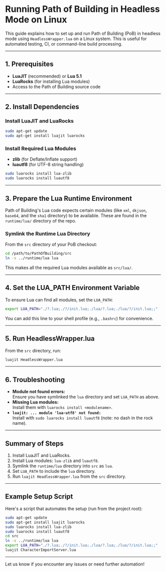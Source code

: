 # Running Path of Building in Headless Mode on Linux

This guide explains how to set up and run Path of Building (PoB) in headless mode using `HeadlessWrapper.lua` on a Linux system. This is useful for automated testing, CI, or command-line build processing.

---

## 1. Prerequisites

- **LuaJIT** (recommended) or **Lua 5.1**
- **LuaRocks** (for installing Lua modules)
- Access to the Path of Building source code

---

## 2. Install Dependencies

### Install LuaJIT and LuaRocks

```bash
sudo apt-get update
sudo apt-get install luajit luarocks
```

### Install Required Lua Modules

- **zlib** (for Deflate/Inflate support)
- **luautf8** (for UTF-8 string handling)

```bash
sudo luarocks install lua-zlib
sudo luarocks install luautf8
```

---

## 3. Prepare the Lua Runtime Environment

Path of Building's Lua code expects certain modules (like `xml`, `dkjson`, `base64`, and the `sha1` directory) to be available. These are found in the `runtime/lua/` directory of the repo.

### Symlink the Runtime Lua Directory

From the `src` directory of your PoB checkout:

```bash
cd /path/to/PathOfBuilding/src
ln -s ../runtime/lua lua
```

This makes all the required Lua modules available as `src/lua/`.

---

## 4. Set the LUA_PATH Environment Variable

To ensure Lua can find all modules, set the `LUA_PATH`:

```bash
export LUA_PATH="./?.lua;./?/init.lua;./lua/?.lua;./lua/?/init.lua;;"
```

You can add this line to your shell profile (e.g., `.bashrc`) for convenience.

---

## 5. Run HeadlessWrapper.lua

From the `src` directory, run:

```bash
luajit HeadlessWrapper.lua
```

---

## 6. Troubleshooting

- **Module not found errors:**  
  Ensure you have symlinked the `lua` directory and set `LUA_PATH` as above.
- **Missing Lua modules:**  
  Install them with `luarocks install <modulename>`.
- **`luajit: ... module 'lua-utf8' not found:`**  
  Install with `sudo luarocks install luautf8` (note: no dash in the rock name).

---

## Summary of Steps

1. Install LuaJIT and LuaRocks.
2. Install Lua modules: `lua-zlib` and `luautf8`.
3. Symlink the `runtime/lua` directory into `src` as `lua`.
4. Set `LUA_PATH` to include the `lua` directory.
5. Run `luajit HeadlessWrapper.lua` from the `src` directory.

---

## Example Setup Script

Here's a script that automates the setup (run from the project root):

```bash
sudo apt-get update
sudo apt-get install luajit luarocks
sudo luarocks install lua-zlib
sudo luarocks install luautf8
cd src
ln -s ../runtime/lua lua
export LUA_PATH="./?.lua;./?/init.lua;./lua/?.lua;./lua/?/init.lua;;"
luajit CharacterImportServer.lua
```

---

Let us know if you encounter any issues or need further automation!
